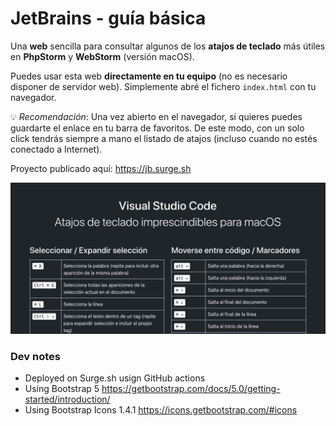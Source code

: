 JetBrains - guía básica
=================

Una **web** sencilla para consultar algunos de los **atajos de teclado** más útiles en **PhpStorm** y **WebStorm** (versión macOS).

Puedes usar esta web **directamente en tu equipo** (no es necesario disponer de servidor web). Simplemente abré el fichero `index.html` con tu navegador.

💡 _Recomendación_: Una vez abierto en el navegador, si quieres puedes guardarte el enlace en tu barra de favoritos. De este modo, con un solo click tendrás siempre a mano el listado de atajos (incluso cuando no estés conectado a Internet).

Proyecto publicado aquí: https://jb.surge.sh  


![Preview](./img/preview.png)  

### Dev notes

* Deployed on Surge.sh usign GitHub actions
* Using Bootstrap 5 https://getbootstrap.com/docs/5.0/getting-started/introduction/
* Using Bootstrap Icons 1.4.1 https://icons.getbootstrap.com/#icons
